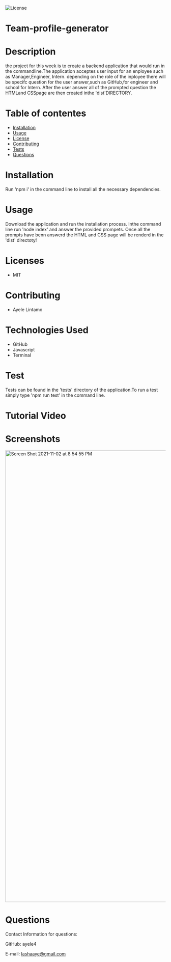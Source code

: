 ![License](https://img.shields.io/static/v1?label=License&message=MIT&color=BLUE)

# Team-profile-generator

# Description

the project for this week is to create a backend application that would run in the commandline.The application acceptes user input for an enployee such as Manager,Engineer, Intern. depending on the role of the inployee there will be specifc question for the user answer,such as GitHub,for engineer and school for Intern. After the user answer all of the prompted question the HTMLand CSSpage are then created inthe 'dist'DIRECTORY.

# Table of contentes

- [Installation](#installation)
- [Usage](usage)
- [License](license)
- [Contributing](contributing)
- [Tests](tests)
- [Questions](questions)

# Installation

Run 'npm i' in the command line to install all the necessary dependencies.

# Usage
 
Download the application and run the installation process. Inthe command line run 'node index' and answer the provided prompets. Once all the prompts have benn answerd the HTML and CSS page will be renderd in the 'dist' directoty!

# Licenses

* MIT
# Contributing

* Ayele Lintamo
# Technologies Used

* GitHub
* Javascript
* Terminal

# Test 
 Tests can be found in the 'tests' directory of the application.To run a test simply type 'npm run test' in the command line.

# Tutorial Video


# Screenshots
<img width="1419" alt="Screen Shot 2021-11-02 at 8 54 55 PM" src="https://user-images.githubusercontent.com/84227686/140008325-7e3d213d-f14d-4c06-8fc2-05a9d9e34c2b.png">

# Questions

Contact Information for questions:

GitHub: ayele4

E-mail: lashaaye@gmail.com
